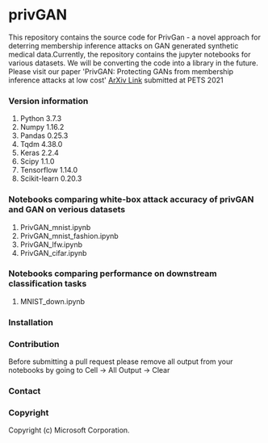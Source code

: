 # privGAN
This repository contains the source code for PrivGan - a novel approach for deterring membership inference attacks on GAN generated synthetic medical data.Currently, the repository contains the jupyter notebooks for various datasets. We will be converting the code into a library in the future.
Please visit our paper 'PrivGAN: Protecting GANs from membership inference attacks at low cost' [ArXiv Link](https://arxiv.org/abs/2001.00071) submitted at PETS 2021

### Version information 
1) Python 3.7.3 
2) Numpy 1.16.2 
3) Pandas 0.25.3 
4) Tqdm 4.38.0 
5) Keras 2.2.4 
6) Scipy 1.1.0 
7) Tensorflow 1.14.0 
8) Scikit-learn 0.20.3 


### Notebooks comparing white-box attack accuracy of privGAN and GAN on verious datasets 
1) PrivGAN_mnist.ipynb 
2) PrivGAN_mnist_fashion.ipynb 
3) PrivGAN_lfw.ipynb 
4) PrivGAN_cifar.ipynb 


### Notebooks comparing performance on downstream classification tasks
1) MNIST_down.ipynb 

### Installation
<TBD>
  
### Contribution
Before submitting a pull request please remove all output from your notebooks by going to Cell -> All Output -> Clear
<TBD>
  
### Contact

### Copyright
Copyright (c) Microsoft Corporation.


